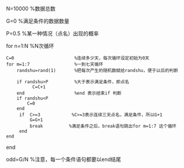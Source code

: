 N=10000                       %数据总数

G=0                        %满足条件的数据数量
                
P=0.5                         %某一种情况（点名）出现的概率

for n=1:N                     %N次循环
   
    C=0                       %连续多少天，每次循环设定初始为0天
    for m=1:7                 %一到七天循环
        randshu=rand(1)       %把每次产生的随机数赋给randshu，便于以后的判断
        
        if randshu>P          %大于表示满足条件，即点名
              C=C+1
        end                   %end 表示结束if 判断
        if randshu<P
            C=0
        end
         if  C>=3            %C>=3表示连续三天点名，满足条件，所以G+1
             G=G+1
             break          %满足条件之后，break语句跳出for m=1:7 这个循环
         end
    end     
end
     
odd=G/N                       %注意，每一个条件语句都要以end结尾

